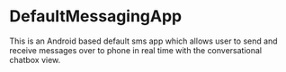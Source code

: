# DefaultMessagingApp
This is an Android based default sms app which allows user to send and receive messages over to phone in real time with the conversational chatbox view.
